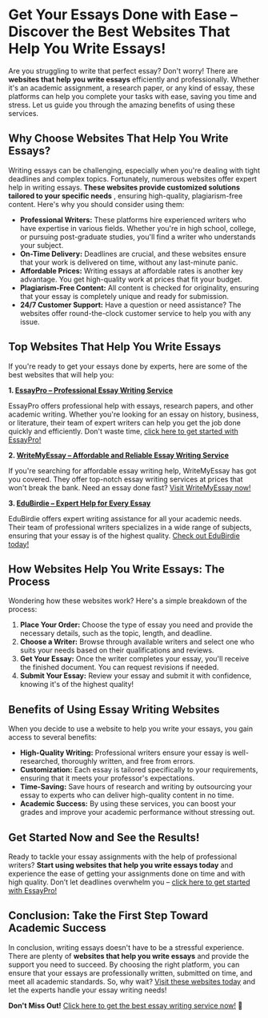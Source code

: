# Get Your Essays Done with Ease – Discover the Best Websites That Help You Write Essays!

Are you struggling to write that perfect essay? Don't worry! There are **websites that help you write essays** efficiently and professionally. Whether it's an academic assignment, a research paper, or any kind of essay, these platforms can help you complete your tasks with ease, saving you time and stress. Let us guide you through the amazing benefits of using these services.

## Why Choose Websites That Help You Write Essays?

Writing essays can be challenging, especially when you're dealing with tight deadlines and complex topics. Fortunately, numerous websites offer expert help in writing essays. **These websites provide customized solutions tailored to your specific needs** , ensuring high-quality, plagiarism-free content. Here's why you should consider using them:

- **Professional Writers:** These platforms hire experienced writers who have expertise in various fields. Whether you're in high school, college, or pursuing post-graduate studies, you'll find a writer who understands your subject.
- **On-Time Delivery:** Deadlines are crucial, and these websites ensure that your work is delivered on time, without any last-minute panic.
- **Affordable Prices:** Writing essays at affordable rates is another key advantage. You get high-quality work at prices that fit your budget.
- **Plagiarism-Free Content:** All content is checked for originality, ensuring that your essay is completely unique and ready for submission.
- **24/7 Customer Support:** Have a question or need assistance? The websites offer round-the-clock customer service to help you with any issue.

## Top Websites That Help You Write Essays

If you're ready to get your essays done by experts, here are some of the best websites that will help you:

**1. [EssayPro – Professional Essay Writing Service](https://tinyurl.com/topessay?keyword=websites+that+help+you+write+essays)**

EssayPro offers professional help with essays, research papers, and other academic writing. Whether you're looking for an essay on history, business, or literature, their team of expert writers can help you get the job done quickly and efficiently. Don't waste time, [click here to get started with EssayPro!](https://tinyurl.com/topessay?keyword=websites+that+help+you+write+essays)

**2. [WriteMyEssay – Affordable and Reliable Essay Writing Service](https://tinyurl.com/topessay?keyword=websites+that+help+you+write+essays)**

If you're searching for affordable essay writing help, WriteMyEssay has got you covered. They offer top-notch essay writing services at prices that won't break the bank. Need an essay done fast? [Visit WriteMyEssay now!](https://tinyurl.com/topessay?keyword=websites+that+help+you+write+essays)

**3. [EduBirdie – Expert Help for Every Essay](https://tinyurl.com/topessay?keyword=websites+that+help+you+write+essays)**

EduBirdie offers expert writing assistance for all your academic needs. Their team of professional writers specializes in a wide range of subjects, ensuring that your essay is of the highest quality. [Check out EduBirdie today!](https://tinyurl.com/topessay?keyword=websites+that+help+you+write+essays)

## How Websites Help You Write Essays: The Process

Wondering how these websites work? Here's a simple breakdown of the process:

1. **Place Your Order:** Choose the type of essay you need and provide the necessary details, such as the topic, length, and deadline.
2. **Choose a Writer:** Browse through available writers and select one who suits your needs based on their qualifications and reviews.
3. **Get Your Essay:** Once the writer completes your essay, you'll receive the finished document. You can request revisions if needed.
4. **Submit Your Essay:** Review your essay and submit it with confidence, knowing it's of the highest quality!

## Benefits of Using Essay Writing Websites

When you decide to use a website to help you write your essays, you gain access to several benefits:

- **High-Quality Writing:** Professional writers ensure your essay is well-researched, thoroughly written, and free from errors.
- **Customization:** Each essay is tailored specifically to your requirements, ensuring that it meets your professor's expectations.
- **Time-Saving:** Save hours of research and writing by outsourcing your essay to experts who can deliver high-quality content in no time.
- **Academic Success:** By using these services, you can boost your grades and improve your academic performance without stressing out.

## Get Started Now and See the Results!

Ready to tackle your essay assignments with the help of professional writers? **Start using websites that help you write essays today** and experience the ease of getting your assignments done on time and with high quality. Don’t let deadlines overwhelm you – [click here to get started with EssayPro!](https://tinyurl.com/topessay?keyword=websites+that+help+you+write+essays)

## Conclusion: Take the First Step Toward Academic Success

In conclusion, writing essays doesn't have to be a stressful experience. There are plenty of **websites that help you write essays** and provide the support you need to succeed. By choosing the right platform, you can ensure that your essays are professionally written, submitted on time, and meet all academic standards. So, why wait? [Visit these websites today](https://tinyurl.com/topessay?keyword=websites+that+help+you+write+essays) and let the experts handle your essay writing needs!

**Don't Miss Out!** [Click here to get the best essay writing service now!](https://tinyurl.com/topessay?keyword=websites+that+help+you+write+essays) 🚀

